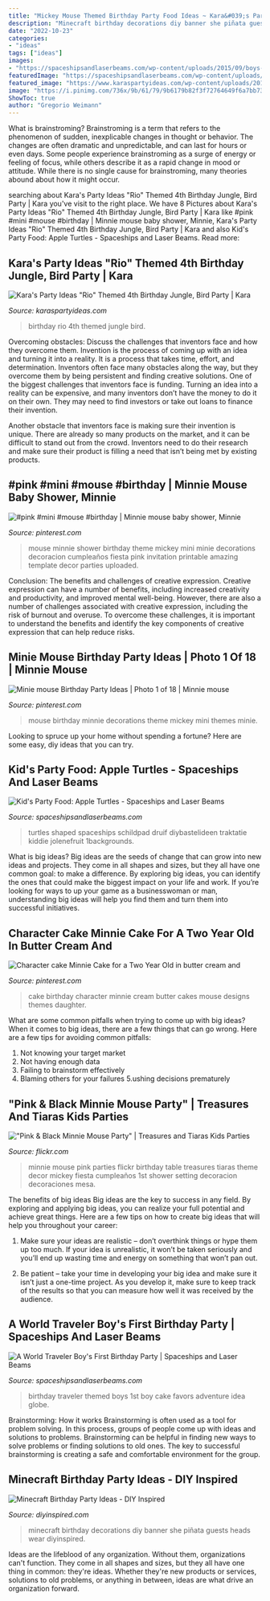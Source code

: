 ```yaml
---
title: "Mickey Mouse Themed Birthday Party Food Ideas ~ Kara&#039;s Party Ideas &quot;rio&quot; Themed 4th Birthday Jungle, Bird Party"
description: "Minecraft birthday decorations diy banner she piñata guests heads wear diyinspired"
date: "2022-10-23"
categories:
- "ideas"
tags: ["ideas"]
images:
- "https://spaceshipsandlaserbeams.com/wp-content/uploads/2015/09/boys-themed-world-traveler-first-birthday-party-ideas.jpg"
featuredImage: "https://spaceshipsandlaserbeams.com/wp-content/uploads/2015/09/cute-healthy-kids-food.jpg.jpg"
featured_image: "https://www.karaspartyideas.com/wp-content/uploads/2012/06/545046_297077377053262_1923773364_n_600x901.jpg"
image: "https://i.pinimg.com/736x/9b/61/79/9b6179b82f3f72764649f6a7bb7388c6.jpg"
ShowToc: true
author: "Gregorio Weimann"
---
```



What is brainstroming?
Brainstroming is a term that refers to the phenomenon of sudden, inexplicable changes in thought or behavior. The changes are often dramatic and unpredictable, and can last for hours or even days. Some people experience brainstroming as a surge of energy or feeling of focus, while others describe it as a rapid change in mood or attitude. While there is no single cause for brainstroming, many theories abound about how it might occur.

	

		
searching about Kara&#039;s Party Ideas &quot;Rio&quot; Themed 4th Birthday Jungle, Bird Party | Kara you've visit to the right place. We have 8 Pictures about Kara&#039;s Party Ideas &quot;Rio&quot; Themed 4th Birthday Jungle, Bird Party | Kara like #pink #mini #mouse #birthday | Minnie mouse baby shower, Minnie, Kara&#039;s Party Ideas &quot;Rio&quot; Themed 4th Birthday Jungle, Bird Party | Kara and also Kid&#039;s Party Food: Apple Turtles - Spaceships and Laser Beams. Read more:
		
    
## Kara&#039;s Party Ideas &quot;Rio&quot; Themed 4th Birthday Jungle, Bird Party | Kara

<img loading=lazy src="https://www.karaspartyideas.com/wp-content/uploads/2012/06/545046_297077377053262_1923773364_n_600x901.jpg" onerror="this.onerror=null;this.src='https://tse3.mm.bing.net/th?id=OIP.TmemvH9sqSItxoa6nvA8TAHaLH&amp;pid=15.1';" alt="Kara&#039;s Party Ideas &quot;Rio&quot; Themed 4th Birthday Jungle, Bird Party | Kara">

_Source: karaspartyideas.com_

>birthday rio 4th themed jungle bird. 

	

Overcoming obstacles: Discuss the challenges that inventors face and how they overcome them.
Invention is the process of coming up with an idea and turning it into a reality. It is a process that takes time, effort, and determination. Inventors often face many obstacles along the way, but they overcome them by being persistent and finding creative solutions.
One of the biggest challenges that inventors face is funding. Turning an idea into a reality can be expensive, and many inventors don’t have the money to do it on their own. They may need to find investors or take out loans to finance their invention.

Another obstacle that inventors face is making sure their invention is unique. There are already so many products on the market, and it can be difficult to stand out from the crowd. Inventors need to do their research and make sure their product is filling a need that isn’t being met by existing products.

    
## #pink #mini #mouse #birthday | Minnie Mouse Baby Shower, Minnie

<img loading=lazy src="https://i.pinimg.com/originals/0b/6a/78/0b6a781ba1ffd2575d41723512ad69c2.jpg" onerror="this.onerror=null;this.src='https://tse3.mm.bing.net/th?id=OIP.xX1I1zAvZGLME1yRVpR-6AHaJ4&amp;pid=15.1';" alt="#pink #mini #mouse #birthday | Minnie mouse baby shower, Minnie">

_Source: pinterest.com_

>mouse minnie shower birthday theme mickey mini minie decorations decoracion cumpleaños fiesta pink invitation printable amazing template decor parties uploaded. 

	

Conclusion: The benefits and challenges of creative expression.
Creative expression can have a number of benefits, including increased creativity and productivity, and improved mental well-being. However, there are also a number of challenges associated with creative expression, including the risk of burnout and overuse. To overcome these challenges, it is important to understand the benefits and identify the key components of creative expression that can help reduce risks.

    
## Minie Mouse Birthday Party Ideas | Photo 1 Of 18 | Minnie Mouse

<img loading=lazy src="https://i.pinimg.com/736x/9b/61/79/9b6179b82f3f72764649f6a7bb7388c6.jpg" onerror="this.onerror=null;this.src='https://tse1.mm.bing.net/th?id=OIP.beA0EcYmnV-du74KeBQm-QHaJ3&amp;pid=15.1';" alt="Minie mouse Birthday Party Ideas | Photo 1 of 18 | Minnie mouse">

_Source: pinterest.com_

>mouse birthday minnie decorations theme mickey mini themes minie. 

	

Looking to spruce up your home without spending a fortune? Here are some easy, diy ideas that you can try. 

    
## Kid&#039;s Party Food: Apple Turtles - Spaceships And Laser Beams

<img loading=lazy src="https://spaceshipsandlaserbeams.com/wp-content/uploads/2015/09/cute-healthy-kids-food.jpg.jpg" onerror="this.onerror=null;this.src='https://tse2.mm.bing.net/th?id=OIP.iFN60G-PfcvaOnAIV-63aAHaLH&amp;pid=15.1';" alt="Kid&#039;s Party Food: Apple Turtles - Spaceships and Laser Beams">

_Source: spaceshipsandlaserbeams.com_

>turtles shaped spaceships schildpad druif diybastelideen traktatie kiddie jolenefruit 1backgrounds. 

	

What is big ideas?
Big ideas are the seeds of change that can grow into new ideas and projects. They come in all shapes and sizes, but they all have one common goal: to make a difference. By exploring big ideas, you can identify the ones that could make the biggest impact on your life and work. If you’re looking for ways to up your game as a businesswoman or man, understanding big ideas will help you find them and turn them into successful initiatives.

    
## Character Cake Minnie Cake For A Two Year Old In Butter Cream And

<img loading=lazy src="https://i.pinimg.com/736x/d8/ae/0a/d8ae0a8b6daf3a9df7f0d0cb38d701e3--minnie-cake-minnie-mouse.jpg" onerror="this.onerror=null;this.src='https://tse4.mm.bing.net/th?id=OIP.8YK7UxogWi4Zr3-Slr6iKwHaLR&amp;pid=15.1';" alt="Character cake Minnie Cake for a Two Year Old in butter cream and">

_Source: pinterest.com_

>cake birthday character minnie cream butter cakes mouse designs themes daughter. 

	

What are some common pitfalls when trying to come up with big ideas?
When it comes to big ideas, there are a few things that can go wrong. Here are a few tips for avoiding common pitfalls: 
1. Not knowing your target market 
2. Not having enough data 
3. Failing to brainstorm effectively 
4. Blaming others for your failures 
5.ushing decisions prematurely 

    
## &quot;Pink &amp; Black Minnie Mouse Party&quot; | Treasures And Tiaras Kids Parties

<img loading=lazy src="https://live.staticflickr.com/8027/7128577221_7052b83f47_b.jpg" onerror="this.onerror=null;this.src='https://tse3.mm.bing.net/th?id=OIP.3qxhsn8DyaCmi5_mrcQfIQHaE8&amp;pid=15.1';" alt="&quot;Pink &amp; Black Minnie Mouse Party&quot; | Treasures and Tiaras Kids Parties">

_Source: flickr.com_

>minnie mouse pink parties flickr birthday table treasures tiaras theme decor mickey fiesta cumpleaños 1st shower setting decoracion decoraciones mesa. 

	

The benefits of big ideas
Big ideas are the key to success in any field. By exploring and applying big ideas, you can realize your full potential and achieve great things. Here are a few tips on how to create big ideas that will help you throughout your career:
1. Make sure your ideas are realistic – don’t overthink things or hype them up too much. If your idea is unrealistic, it won’t be taken seriously and you’ll end up wasting time and energy on something that won’t pan out.

2. Be patient – take your time in developing your big idea and make sure it isn’t just a one-time project. As you develop it, make sure to keep track of the results so that you can measure how well it was received by the audience.


    
## A World Traveler Boy&#039;s First Birthday Party | Spaceships And Laser Beams

<img loading=lazy src="https://spaceshipsandlaserbeams.com/wp-content/uploads/2015/09/boys-themed-world-traveler-first-birthday-party-ideas.jpg" onerror="this.onerror=null;this.src='https://tse1.mm.bing.net/th?id=OIP.0ylEFr6p6HHRRyUEcMe_7QHaLG&amp;pid=15.1';" alt="A World Traveler Boy&#039;s First Birthday Party | Spaceships and Laser Beams">

_Source: spaceshipsandlaserbeams.com_

>birthday traveler themed boys 1st boy cake favors adventure idea globe. 

	

Brainstorming: How it works
Brainstorming is often used as a tool for problem solving. In this process, groups of people come up with ideas and solutions to problems. Brainstorming can be helpful in finding new ways to solve problems or finding solutions to old ones. The key to successful brainstorming is creating a safe and comfortable environment for the group.

    
## Minecraft Birthday Party Ideas - DIY Inspired

<img loading=lazy src="https://diyinspired.com/wp-content/uploads/2015/09/Minecraft-Party-Birthday-Decorations.jpg" onerror="this.onerror=null;this.src='https://tse4.mm.bing.net/th?id=OIP.lxUP8-3skQTftu2B6hgi2AHaLH&amp;pid=15.1';" alt="Minecraft Birthday Party Ideas - DIY Inspired">

_Source: diyinspired.com_

>minecraft birthday decorations diy banner she piñata guests heads wear diyinspired. 

	

Ideas are the lifeblood of any organization. Without them, organizations can't function. They come in all shapes and sizes, but they all have one thing in common: they're ideas. Whether they're new products or services, solutions to old problems, or anything in between, ideas are what drive an organization forward.

